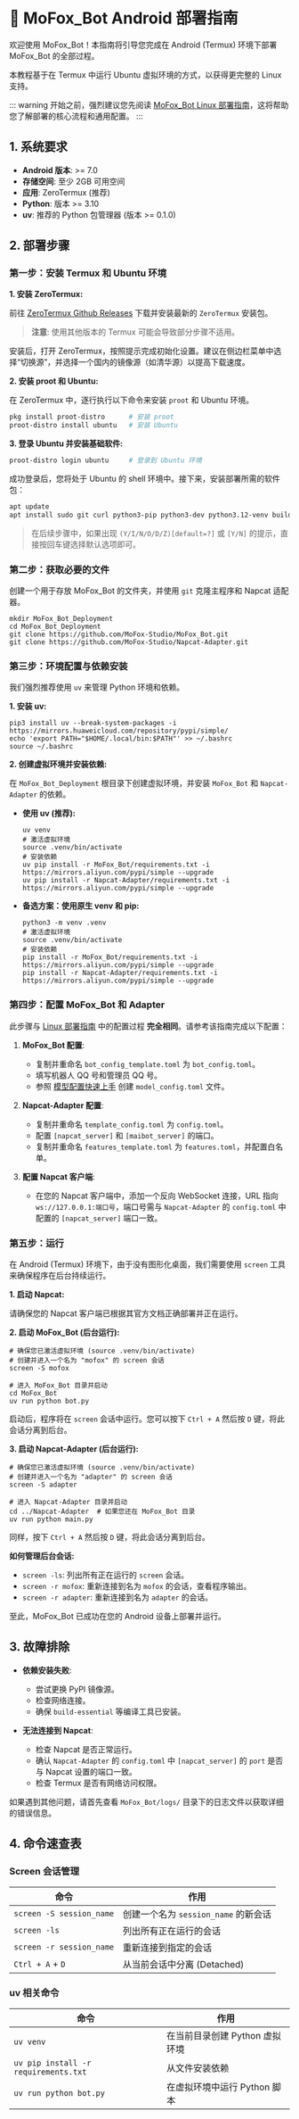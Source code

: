 # 📱 MoFox_Bot Android 部署指南

欢迎使用 MoFox_Bot！本指南将引导您完成在 Android (Termux) 环境下部署 MoFox_Bot 的全部过程。

本教程基于在 Termux 中运行 Ubuntu 虚拟环境的方式，以获得更完整的 Linux 支持。

::: warning
开始之前，强烈建议您先阅读 [MoFox_Bot Linux 部署指南](./mmc_deploy_linux.md)，这将帮助您了解部署的核心流程和通用配置。
:::

## 1. 系统要求

- **Android 版本**: >= 7.0
- **存储空间**: 至少 2GB 可用空间
- **应用**: ZeroTermux (推荐)
- **Python**: 版本 >= 3.10
- **uv**: 推荐的 Python 包管理器 (版本 >= 0.1.0)

## 2. 部署步骤

### 第一步：安装 Termux 和 Ubuntu 环境

**1. 安装 ZeroTermux:**

前往 [ZeroTermux Github Releases](https://github.com/hanxinhao000/ZeroTermux/releases/tag/release) 下载并安装最新的 `ZeroTermux` 安装包。

> **注意**: 使用其他版本的 Termux 可能会导致部分步骤不适用。

安装后，打开 ZeroTermux，按照提示完成初始化设置。建议在侧边栏菜单中选择“切换源”，并选择一个国内的镜像源（如清华源）以提高下载速度。

**2. 安装 proot 和 Ubuntu:**

在 ZeroTermux 中，逐行执行以下命令来安装 `proot` 和 Ubuntu 环境。

```bash
pkg install proot-distro      # 安装 proot
proot-distro install ubuntu   # 安装 Ubuntu
```

**3. 登录 Ubuntu 并安装基础软件:**

```bash
proot-distro login ubuntu     # 登录到 Ubuntu 环境
```

成功登录后，您将处于 Ubuntu 的 shell 环境中。接下来，安装部署所需的软件包：

```bash
apt update
apt install sudo git curl python3-pip python3-dev python3.12-venv build-essential screen
```

> 在后续步骤中，如果出现 `(Y/I/N/O/D/Z)[default=?]` 或 `[Y/N]` 的提示，直接按回车键选择默认选项即可。

### 第二步：获取必要的文件

创建一个用于存放 MoFox_Bot 的文件夹，并使用 `git` 克隆主程序和 Napcat 适配器。

```shell
mkdir MoFox_Bot_Deployment
cd MoFox_Bot_Deployment
git clone https://github.com/MoFox-Studio/MoFox_Bot.git
git clone https://github.com/MoFox-Studio/Napcat-Adapter.git
```

### 第三步：环境配置与依赖安装

我们强烈推荐使用 `uv` 来管理 Python 环境和依赖。

**1. 安装 uv:**

```shell
pip3 install uv --break-system-packages -i https://mirrors.huaweicloud.com/repository/pypi/simple/
echo 'export PATH="$HOME/.local/bin:$PATH"' >> ~/.bashrc
source ~/.bashrc
```

**2. 创建虚拟环境并安装依赖:**

在 `MoFox_Bot_Deployment` 根目录下创建虚拟环境，并安装 `MoFox_Bot` 和 `Napcat-Adapter` 的依赖。

- **使用 uv (推荐):**

  ```shell
  uv venv
  # 激活虚拟环境
  source .venv/bin/activate
  # 安装依赖
  uv pip install -r MoFox_Bot/requirements.txt -i https://mirrors.aliyun.com/pypi/simple --upgrade
  uv pip install -r Napcat-Adapter/requirements.txt -i https://mirrors.aliyun.com/pypi/simple --upgrade
  ```

- **备选方案：使用原生 venv 和 pip:**

  ```shell
  python3 -m venv .venv
  # 激活虚拟环境
  source .venv/bin/activate
  # 安装依赖
  pip install -r MoFox_Bot/requirements.txt -i https://mirrors.aliyun.com/pypi/simple --upgrade
  pip install -r Napcat-Adapter/requirements.txt -i https://mirrors.aliyun.com/pypi/simple --upgrade
  ```

### 第四步：配置 MoFox_Bot 和 Adapter

此步骤与 [Linux 部署指南](./mmc_deploy_linux.md#第四步-配置-mofox_bot-和-adapter) 中的配置过程 **完全相同**。请参考该指南完成以下配置：

1.  **MoFox_Bot 配置**:
    -   复制并重命名 `bot_config_template.toml` 为 `bot_config.toml`。
    -   填写机器人 QQ 号和管理员 QQ 号。
    -   参照 [模型配置快速上手](quick_start_model_config.md) 创建 `model_config.toml` 文件。

2.  **Napcat-Adapter 配置**:
    -   复制并重命名 `template_config.toml` 为 `config.toml`。
    -   配置 `[napcat_server]` 和 `[maibot_server]` 的端口。
    -   复制并重命名 `features_template.toml` 为 `features.toml`，并配置白名单。

3.  **配置 Napcat 客户端**:
    -   在您的 Napcat 客户端中，添加一个反向 WebSocket 连接，URL 指向 `ws://127.0.0.1:端口号`，端口号需与 `Napcat-Adapter` 的 `config.toml` 中配置的 `[napcat_server]` 端口一致。

### 第五步：运行

在 Android (Termux) 环境下，由于没有图形化桌面，我们需要使用 `screen` 工具来确保程序在后台持续运行。

**1. 启动 Napcat:**

请确保您的 Napcat 客户端已根据其官方文档正确部署并正在运行。

**2. 启动 MoFox_Bot (后台运行):**

```shell
# 确保您已激活虚拟环境 (source .venv/bin/activate)
# 创建并进入一个名为 "mofox" 的 screen 会话
screen -S mofox

# 进入 MoFox_Bot 目录并启动
cd MoFox_Bot
uv run python bot.py
```

启动后，程序将在 `screen` 会话中运行。您可以按下 `Ctrl + A` 然后按 `D` 键，将此会话分离到后台。

**3. 启动 Napcat-Adapter (后台运行):**

```shell
# 确保您已激活虚拟环境 (source .venv/bin/activate)
# 创建并进入一个名为 "adapter" 的 screen 会话
screen -S adapter

# 进入 Napcat-Adapter 目录并启动
cd ../Napcat-Adapter  # 如果您还在 MoFox_Bot 目录
uv run python main.py
```

同样，按下 `Ctrl + A` 然后按 `D` 键，将此会话分离到后台。

**如何管理后台会话:**

-   `screen -ls`: 列出所有正在运行的 `screen` 会话。
-   `screen -r mofox`: 重新连接到名为 `mofox` 的会话，查看程序输出。
-   `screen -r adapter`: 重新连接到名为 `adapter` 的会话。

至此，MoFox_Bot 已成功在您的 Android 设备上部署并运行。

## 3. 故障排除

- **依赖安装失败**:
  - 尝试更换 PyPI 镜像源。
  - 检查网络连接。
  - 确保 `build-essential` 等编译工具已安装。

- **无法连接到 Napcat**:
  - 检查 Napcat 是否正常运行。
  - 确认 `Napcat-Adapter` 的 `config.toml` 中 `[napcat_server]` 的 `port` 是否与 Napcat 设置的端口一致。
  - 检查 Termux 是否有网络访问权限。

如果遇到其他问题，请首先查看 `MoFox_Bot/logs/` 目录下的日志文件以获取详细的错误信息。

## 4. 命令速查表

### Screen 会话管理

| 命令 | 作用 |
|---|---|
| `screen -S session_name` | 创建一个名为 `session_name` 的新会话 |
| `screen -ls` | 列出所有正在运行的会话 |
| `screen -r session_name` | 重新连接到指定的会话 |
| `Ctrl + A` + `D` | 从当前会话中分离 (Detached) |

### uv 相关命令

| 命令 | 作用 |
|---|---|
| `uv venv` | 在当前目录创建 Python 虚拟环境 |
| `uv pip install -r requirements.txt` | 从文件安装依赖 |
| `uv run python bot.py` | 在虚拟环境中运行 Python 脚本 |
